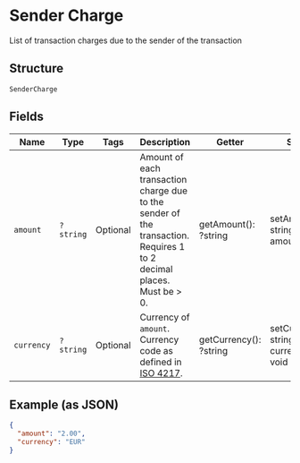 
# Sender Charge

List of transaction charges due to the sender of the transaction

## Structure

`SenderCharge`

## Fields

| Name | Type | Tags | Description | Getter | Setter |
|  --- | --- | --- | --- | --- | --- |
| `amount` | `?string` | Optional | Amount of each transaction charge due to the sender of the transaction. Requires 1 to 2 decimal places. Must be > 0. | getAmount(): ?string | setAmount(?string amount): void |
| `currency` | `?string` | Optional | Currency of `amount`. Currency code as defined in [ISO 4217](http://www.iso.org/iso/home/standards/currency_codes.htm). | getCurrency(): ?string | setCurrency(?string currency): void |

## Example (as JSON)

```json
{
  "amount": "2.00",
  "currency": "EUR"
}
```


